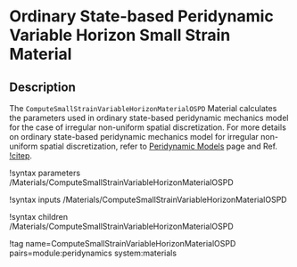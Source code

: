 # Ordinary State-based Peridynamic Variable Horizon Small Strain Material

## Description

The `ComputeSmallStrainVariableHorizonMaterialOSPD` Material calculates the parameters used in ordinary state-based peridynamic mechanics model for the case of irregular non-uniform spatial discretization. For more details on ordinary state-based peridynamic mechanics model for irregular non-uniform spatial discretization, refer to [Peridynamic Models](peridynamics/PeridynamicModels.md) page and Ref. [!citep](Hu2018irregular).

!syntax parameters /Materials/ComputeSmallStrainVariableHorizonMaterialOSPD

!syntax inputs /Materials/ComputeSmallStrainVariableHorizonMaterialOSPD

!syntax children /Materials/ComputeSmallStrainVariableHorizonMaterialOSPD

!tag name=ComputeSmallStrainVariableHorizonMaterialOSPD pairs=module:peridynamics system:materials

